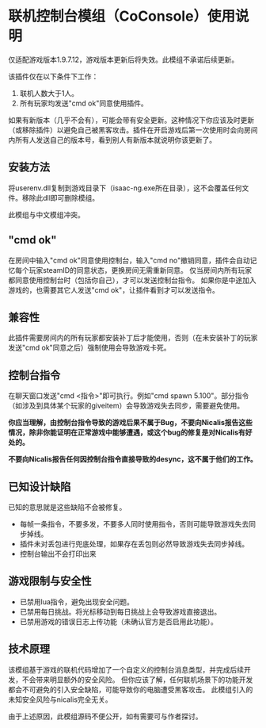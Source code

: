 # 联机控制台模组（CoConsole）使用说明

仅适配游戏版本1.9.7.12，游戏版本更新后将失效。此模组不承诺后续更新。

该插件仅在以下条件下工作：
1. 联机人数大于1人。
2. 所有玩家均发送"cmd ok"同意使用插件。

如果有新版本（几乎不会有），可能会带有安全更新。这种情况下你应该及时更新（或移除插件）以避免自己被黑客攻击。插件在开启游戏后第一次使用时会向房间内所有人发送自己的版本号，看到别人有新版本就说明你该更新了。

## 安装方法

将userenv.dll复制到游戏目录下（isaac-ng.exe所在目录），这不会覆盖任何文件。移除此dll即可删除模组。

此模组与中文模组冲突。

## "cmd ok"
在房间中输入"cmd ok"同意使用控制台，输入"cmd no"撤销同意，插件会自动记忆每个玩家steamID的同意状态，更换房间无需重新同意。
仅当房间内所有玩家都同意使用控制台时（包括你自己），才可以发送控制台指令。
如果你是中途加入游戏的，也需要其它人发送"cmd ok"，让插件看到才可以发送指令。

## 兼容性
此插件需要房间内的所有玩家都安装补丁后才能使用，否则（在未安装补丁的玩家发送"cmd ok"同意之后）强制使用会导致游戏卡死。

## 控制台指令
在聊天窗口发送"cmd <指令>"即可执行。例如"cmd spawn 5.100"。部分指令（如涉及到具体某个玩家的giveitem）会导致游戏失去同步，需要避免使用。

**你应当理解，由控制台指令导致的游戏后果不属于Bug，不要向Nicalis报告这些情况，除非你能证明在正常游戏中能够遭遇，或这个bug的修复是对Nicalis有好处的。**

**不要向Nicalis报告任何因控制台指令直接导致的desync，这不属于他们的工作。**

## 已知设计缺陷
已知的意思就是这些缺陷不会被修复。

- 每帧一条指令，不要多发，不要多人同时使用指令，否则可能导致游戏失去同步掉线。
- 插件未对丢包进行兜底处理，如果存在丢包则必然导致游戏失去同步掉线。
- 控制台输出不会打印出来

## 游戏限制与安全性
- 已禁用lua指令，避免出现安全问题。
- 已禁用每日挑战。将光标移动到每日挑战上会导致游戏直接退出。
- 已禁用游戏的错误日志上传功能（未确认官方是否启用此功能）。

## 技术原理
该模组基于游戏的联机代码增加了一个自定义的控制台消息类型，并完成后续开发，不会带来明显额外的安全风险。
但你应该了解，任何联机场景下的功能开发都会不可避免的引入安全缺陷，可能导致你的电脑遭受黑客攻击。
此模组引入的未知安全风险与nicalis完全无关。

由于上述原因，此模组源码不便公开，如有需要可与作者探讨。

